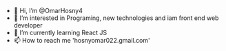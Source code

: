 - 👋 Hi, I’m @OmarHosny4
- 👀 I’m interested in Programing, new technologies and iam front end web developer
- 🌱 I’m currently learning React JS
- 📫 How to reach me 'hosnyomar022.gmail.com'

<!---
OmarHosny4/OmarHosny4 is a ✨ special ✨ repository because its `README.md` (this file) appears on your GitHub profile.
You can click the Preview link to take a look at your changes.
--->
